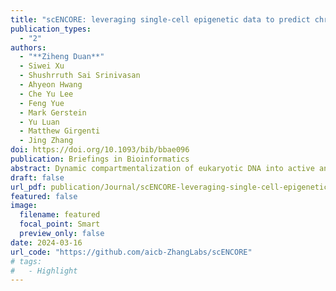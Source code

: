 ```yaml
---
title: "scENCORE: leveraging single-cell epigenetic data to predict chromatin conformation using graph embedding"
publication_types:
  - "2"
authors:
  - "**Ziheng Duan**"
  - Siwei Xu
  - Shushrruth Sai Srinivasan
  - Ahyeon Hwang
  - Che Yu Lee
  - Feng Yue
  - Mark Gerstein
  - Yu Luan
  - Matthew Girgenti
  - Jing Zhang
doi: https://doi.org/10.1093/bib/bbae096
publication: Briefings in Bioinformatics
abstract: Dynamic compartmentalization of eukaryotic DNA into active and repressed states enables diverse transcriptional programs to arise from a single genetic blueprint, whereas its dysregulation can be strongly linked to a broad spectrum of diseases. While single-cell Hi-C experiments allow for chromosome conformation profiling across many cells, they are still expensive and not widely available for most labs. Here, we propose an alternate approach, scENCORE, to computationally reconstruct chromatin compartments from the more affordable and widely accessible single-cell epigenetic data. First, scENCORE constructs a long-range epigenetic correlation graph to mimic chromatin interaction frequencies, where nodes and edges represent genome bins and their correlations. Then, it learns the node embeddings to cluster genome regions into A/B compartments and aligns different graphs to quantify chromatin conformation changes across conditions. Benchmarking using cell-type-matched Hi-C experiments demonstrates that scENCORE can robustly reconstruct A/B compartments in a cell-type-specific manner. Furthermore, our chromatin confirmation switching studies highlight substantial compartment-switching events that may introduce substantial regulatory and transcriptional changes in psychiatric disease. In summary, scENCORE allows accurate and cost-effective A/B compartment reconstruction to delineate higher-order chromatin structure heterogeneity in complex tissues.
draft: false
url_pdf: publication/Journal/scENCORE-leveraging-single-cell-epigenetic-data-to-predict-chromatin-conformation-using-graph-embedding/bbae096.pdf
featured: false
image:
  filename: featured
  focal_point: Smart
  preview_only: false
date: 2024-03-16
url_code: "https://github.com/aicb-ZhangLabs/scENCORE"
# tags:
#   - Highlight
---
```

